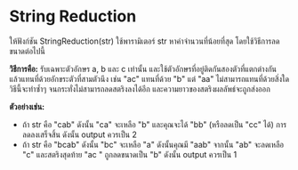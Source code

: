 # String Reduction

ให้ฟังก์ชัน StringReduction(str) ใช้พารามิเตอร์ str หาค่าจำนวนที่น้อยที่สุด โดยใช้วิธีการลดขนาดต่อไปนี้ 

**วิธีการคือ:** รับเฉพาะตัวอักษร a, b และ c เท่านั้น และใช้ตัวอักษรที่อยู่ติดกันสองตัวที่แตกต่างกัน แล้วแทนที่ด้วยอักขระตัวที่สามตัวนึง เช่น "ac" แทนที่ด้วย "b" แต่ "aa" ไม่สามารถแทนที่ด้วยสิ่งใด วิธีนี้จะทำซ้ำๆ จนกระทั่งไม่สามารถลดสตริงลงได้อีก และความยาวของสตริงผลลัพธ์จะถูกส่งออก

**ตัวอย่างเช่น:**
- ถ้า str คือ "cab" ดังนั้น "ca" จะเหลือ "b" และคุณจะได้ "bb" (หรือลดเป็น "cc" ได้) การลดลงเสร็จสิ้น ดังนั้น output ควรเป็น 2 
- ถ้า str คือ "bcab" ดังนั้น "bc" จะเหลือ "a" ดังนั้นคุณมี "aab" จากนั้น "ab" จะลดเหลือ "c" และสตริงสุดท้าย "ac " ถูกลดขนาดเป็น "b" ดังนั้น output ควรเป็น 1
